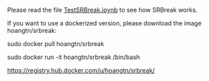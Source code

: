 Please read the file [TestSRBreak.ipynb](./TestSRBreak.ipynb) to see 
how SRBreak works.

If you want to use a dockerized version, please download the image hoangtn/srbreak:

sudo docker pull hoangtn/srbreak

sudo docker run -it hoangtn/srbreak /bin/bash

https://registry.hub.docker.com/u/hoangtn/srbreak/

